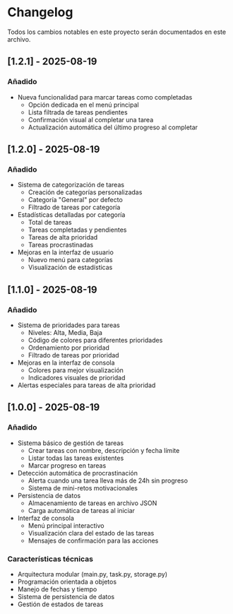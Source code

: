 # Changelog
Todos los cambios notables en este proyecto serán documentados en este archivo.

## [1.2.1] - 2025-08-19
### Añadido
- Nueva funcionalidad para marcar tareas como completadas
  - Opción dedicada en el menú principal
  - Lista filtrada de tareas pendientes
  - Confirmación visual al completar una tarea
  - Actualización automática del último progreso al completar

## [1.2.0] - 2025-08-19
### Añadido
- Sistema de categorización de tareas
  - Creación de categorías personalizadas
  - Categoría "General" por defecto
  - Filtrado de tareas por categoría
- Estadísticas detalladas por categoría
  - Total de tareas
  - Tareas completadas y pendientes
  - Tareas de alta prioridad
  - Tareas procrastinadas
- Mejoras en la interfaz de usuario
  - Nuevo menú para categorías
  - Visualización de estadísticas

## [1.1.0] - 2025-08-19
### Añadido
- Sistema de prioridades para tareas
  - Niveles: Alta, Media, Baja
  - Código de colores para diferentes prioridades
  - Ordenamiento por prioridad
  - Filtrado de tareas por prioridad
- Mejoras en la interfaz de consola
  - Colores para mejor visualización
  - Indicadores visuales de prioridad
- Alertas especiales para tareas de alta prioridad

## [1.0.0] - 2025-08-19
### Añadido
- Sistema básico de gestión de tareas
  - Crear tareas con nombre, descripción y fecha límite
  - Listar todas las tareas existentes
  - Marcar progreso en tareas
- Detección automática de procrastinación
  - Alerta cuando una tarea lleva más de 24h sin progreso
  - Sistema de mini-retos motivacionales
- Persistencia de datos
  - Almacenamiento de tareas en archivo JSON
  - Carga automática de tareas al iniciar
- Interfaz de consola
  - Menú principal interactivo
  - Visualización clara del estado de las tareas
  - Mensajes de confirmación para las acciones

### Características técnicas
- Arquitectura modular (main.py, task.py, storage.py)
- Programación orientada a objetos
- Manejo de fechas y tiempo
- Sistema de persistencia de datos
- Gestión de estados de tareas